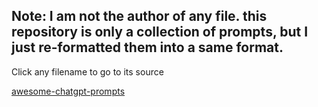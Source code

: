 ## Note: I am not the author of any file. this repository is only a collection of prompts, but I just re-formatted them into a same format.

Click any filename to go to its source

[awesome-chatgpt-prompts](https://github.com/f/awesome-chatgpt-prompts/blob/main/prompts.csv)
